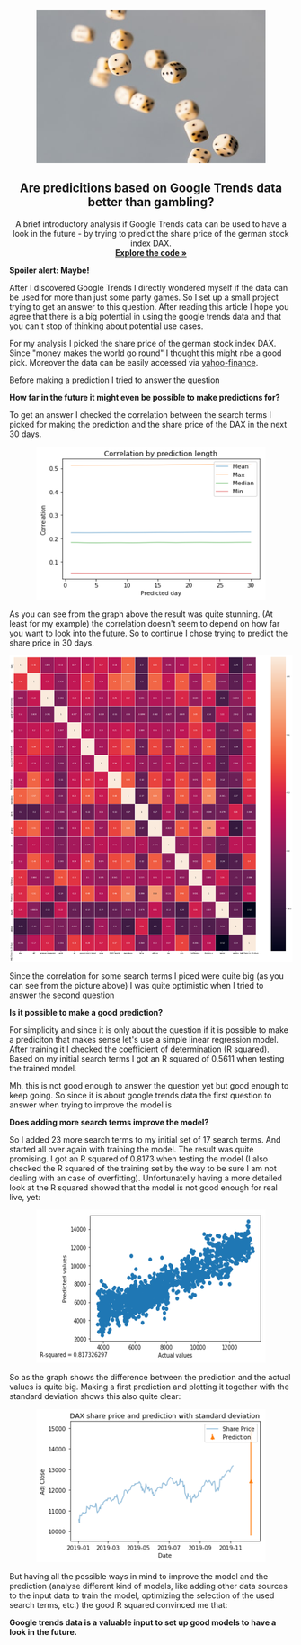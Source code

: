 <p align="center">
  <a href="https://github.com/jo-ai-chim/Google_Trends_Predictions">
    <img src="./Pics/photo-1570303345338-e1f0eddf4946.jpg" alt="Predicition logo" width="408" height="272">
  </a>
</p>

<h2 align="center">Are predicitions based on Google Trends data better than gambling?</h2>

<p align="center">
  A brief introductory analysis if Google Trends data can be used to have a look in the future - by trying to predict the share price of the german stock index DAX. 
  <br>
  <a href="https://github.com/jo-ai-chim/Project_Google_Trends_Prediction"><strong>Explore the code »</strong></a>
</p>

**Spoiler alert: Maybe!**

After I discovered Google Trends I directly wondered myself if the data can be used for more than just some party games. So I set up a small project trying to get an answer to this question. After reading this article I hope you agree that there is a big potential in using the google trends data and that you can't stop of thinking about potential use cases.

For my analysis I picked the share price of the german stock index DAX. Since "money makes the world go round" I thought this might nbe a good pick. Moreover the data can be easily accessed via [yahoo-finance](https://de.finance.yahoo.com/).

Before making a prediction I tried to answer the question

**How far in the future it might even be possible to make predictions for?**

To get an answer I checked the correlation between the search terms I picked for making the prediction and the share price of the DAX in the next 30 days.

<p align="center">
  <a href="https://github.com/jo-ai-chim/Google_Trends_Predictions">
    <img src="./Pics/correlation.png" alt="Correlation analysis I" width="408" height="272">
  </a>
</p>

As you can see from the graph above the result was quite stunning. (At least for my example) the correlation doesn't seem to depend on how far you want to look into the future. So to continue I chose trying to predict the share price in 30 days.

<p align="center">
  <a href="https://github.com/jo-ai-chim/Google_Trends_Predictions">
    <img src="./Pics/correlation_final.png" alt="Correlation analysis II" width="816" height="544">
  </a>
</p>

Since the correlation for some search terms I piced were quite big (as you can see from the picture above) I was quite optimistic when I tried to answer the second question

**Is it possible to make a good prediction?**

For simplicity and since it is only about the question if it is possible to make a prediciton that makes sense let's use a simple linear regression model. After training it I checked the coefficient of determination (R squared). Based on my initial search terms I got an R squared of 0.5611 when testing the trained model. 

Mh, this is not good enough to answer the question yet but good enough to keep going. So since it is about google trends data the first question to answer when trying to improve the model is 

**Does adding more search terms improve the model?**

So I added 23 more search terms to my initial set of 17 search terms. And started all over again with training the model. The result was quite promising. I got an R squared of 0.8173 when testing the model (I also checked the R squared of the training set by the way to be sure I am not dealing with an case of overfitting). Unfortunatelly having a more detailed look at the R squared showed that the model is not good enough for real live, yet:

<p align="center">
  <a href="https://github.com/jo-ai-chim/Google_Trends_Predictions">
    <img src="./Pics/r-squared.png" alt="R squared" width="408" height="272">
  </a>
</p>

So as the graph shows the difference between the prediction and the actual values is quite big. Making a first prediction and plotting it together with the standard deviation shows this also quite clear:

<p align="center">
  <a href="https://github.com/jo-ai-chim/Google_Trends_Predictions">
    <img src="./Pics/share_price_and_pred.png" alt="Predicition Print" width="408" height="272">
  </a>
</p>

But having all the possible ways in mind to improve the model and the prediction (analyse different kind of models, like adding other data sources to the input data to train the model, optimizing the selection of the used search terms, etc.) the good R squared convinced me that:

**Google trends data is a valuable input to set up good models to have a look in the future.**
